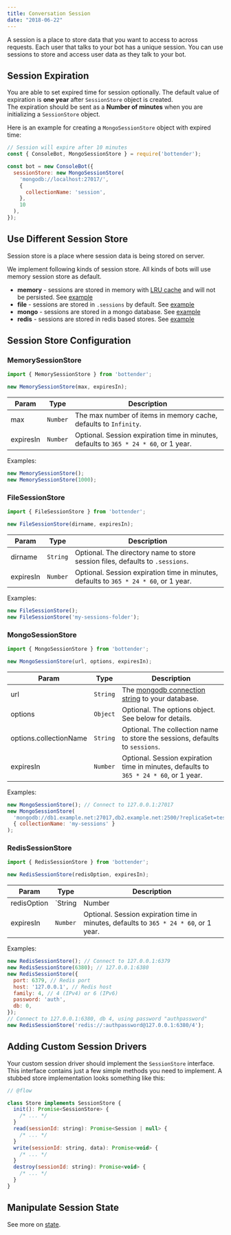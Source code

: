 ```yaml
---
title: Conversation Session
date: "2018-06-22"
---
```


A session is a place to store data that you want to access to across requests. Each user that talks to your bot has a unique session. You can use sessions to store and access user data as they talk to your bot.

## Session Expiration

You are able to set expired time for session optionally. The default value of expiration is **one year** after `SessionStore` object is created.  
The expiration should be sent as a **Number of minutes** when you are initializing a `SessionStore` object.

Here is an example for creating a `MongoSessionStore` object with expired time:

```js
// Session will expire after 10 minutes
const { ConsoleBot, MongoSessionStore } = require('bottender');

const bot = new ConsoleBot({
  sessionStore: new MongoSessionStore(
    'mongodb://localhost:27017/',
    {
      collectionName: 'session',
    },
    10
  ),
});
```

## Use Different Session Store

Session store is a place where session data is being stored on server.

We implement following kinds of session store. All kinds of bots will use memory session store as default.

* **memory** - sessions are stored in memory with [LRU cache](https://github.com/isaacs/node-lru-cache) and will not be persisted. See [example](https://github.com/Yoctol/bottender/tree/master/examples/session-memory)
* **file** - sessions are stored in `.sessions` by default. See
  [example](https://github.com/Yoctol/bottender/tree/master/examples/session-file)
* **mongo** - sessions are stored in a mongo database. See
  [example](https://github.com/Yoctol/bottender/tree/master/examples/session-mongo)
* **redis** - sessions are stored in redis based stores. See
  [example](https://github.com/Yoctol/bottender/tree/master/examples/session-redis)

## Session Store Configuration

### MemorySessionStore

```js
import { MemorySessionStore } from 'bottender';

new MemorySessionStore(max, expiresIn);
```

| Param     | Type     | Description                                                                           |
| --------- | -------- | ------------------------------------------------------------------------------------- |
| max       | `Number` | The max number of items in memory cache, defaults to `Infinity`.                      |
| expiresIn | `Number` | Optional. Session expiration time in minutes, defaults to `365 * 24 * 60`, or 1 year. |

Examples:

```js
new MemorySessionStore();
new MemorySessionStore(1000);
```

### FileSessionStore

```js
import { FileSessionStore } from 'bottender';

new FileSessionStore(dirname, expiresIn);
```

| Param     | Type     | Description                                                                           |
| --------- | -------- | ------------------------------------------------------------------------------------- |
| dirname   | `String` | Optional. The directory name to store session files, defaults to `.sessions`.         |
| expiresIn | `Number` | Optional. Session expiration time in minutes, defaults to `365 * 24 * 60`, or 1 year. |

Examples:

```js
new FileSessionStore();
new FileSessionStore('my-sessions-folder');
```

### MongoSessionStore

```js
import { MongoSessionStore } from 'bottender';

new MongoSessionStore(url, options, expiresIn);
```

| Param                  | Type     | Description                                                                                                     |
| ---------------------- | -------- | --------------------------------------------------------------------------------------------------------------- |
| url                    | `String` | The [mongodb connection string](https://docs.mongodb.com/manual/reference/connection-string/) to your database. |
| options                | `Object` | Optional. The options object. See below for details.                                                            |
| options.collectionName | `String` | Optional. The collection name to store the sessions, defaults to `sessions`.                                    |
| expiresIn              | `Number` | Optional. Session expiration time in minutes, defaults to `365 * 24 * 60`, or 1 year.                           |

Examples:

```js
new MongoSessionStore(); // Connect to 127.0.0.1:27017
new MongoSessionStore(
  'mongodb://db1.example.net:27017,db2.example.net:2500/?replicaSet=test',
  { collectionName: 'my-sessions' }
);
```

### RedisSessionStore

```js
import { RedisSessionStore } from 'bottender';

new RedisSessionStore(redisOption, expiresIn);
```

| Param       | Type                       | Description                                                                                                                 |
| ----------- | -------------------------- | --------------------------------------------------------------------------------------------------------------------------- |
| redisOption | `String | Number | Object` | The [ioredis connection option](https://github.com/luin/ioredis#connect-to-redis) to your database. See below for examples. |
| expiresIn   | `Number`                   | Optional. Session expiration time in minutes, defaults to `365 * 24 * 60`, or 1 year.                                       |

Examples:

```js
new RedisSessionStore(); // Connect to 127.0.0.1:6379
new RedisSessionStore(6380); // 127.0.0.1:6380
new RedisSessionStore({
  port: 6379, // Redis port
  host: '127.0.0.1', // Redis host
  family: 4, // 4 (IPv4) or 6 (IPv6)
  password: 'auth',
  db: 0,
});
// Connect to 127.0.0.1:6380, db 4, using password "authpassword"
new RedisSessionStore('redis://:authpassword@127.0.0.1:6380/4');
```

## Adding Custom Session Drivers

Your custom session driver should implement the `SessionStore` interface. This interface contains just a few simple methods you need to implement. A stubbed store implementation looks something like this:

```js
// @flow

class Store implements SessionStore {
  init(): Promise<SessionStore> {
    /* ... */
  }
  read(sessionId: string): Promise<Session | null> {
    /* ... */
  }
  write(sessionId: string, data): Promise<void> {
    /* ... */
  }
  destroy(sessionId: string): Promise<void> {
    /* ... */
  }
}
```

## Manipulate Session State

See more on [state](./Guides-State).
